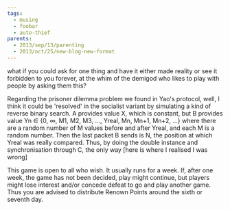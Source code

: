 ```yaml
---
tags:
  - musing
  - foobar
  - auto-thief
parents:
  - 2013/sep/13/parenting
  - 2013/oct/25/new-blog-new-format
---
```

what if you could ask for one thing and have it either made reality or see it forbidden to you forever, at the whim of the demigod who likes to play with people by asking them this?

Regarding the prisoner dilemma problem we found in Yao's protocol, well, I think it could be 'resolved' in the socialist variant by simulating a kind of reverse binary search. A provides value X, which is constant, but B provides value Yn ∈ {0, ∞, M1, M2, M3, ..., Yreal, Mn, Mn+1, Mn+2, ...} where there are a random number of M values before and after Yreal, and each M is a random number. Then the last packet B sends is N, the position at which Yreal was really compared. Thus, by doing the double instance and synchronisation through C, the only way [here is where I realised I was wrong]

This game is open to all who wish. It usually runs for a week. If, after one week, the game has not been decided, play might continue, but players might lose interest and/or concede defeat to go and play another game. Thus you are advised to distribute Renown Points around the sixth or seventh day.
